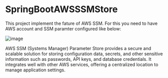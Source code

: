 # SpringBootAWSSSMStore

This project implement the fature of AWS SSM.
For this you need to have AWS account and SSM paramter configured like below:

![image](https://github.com/user-attachments/assets/522f353b-ca59-4f5e-95a5-7ef63e41a7ad)


AWS SSM (Systems Manager) Parameter Store provides a secure and scalable solution for storing configuration data, secrets, and other sensitive information such as passwords, API keys, and database credentials. It integrates well with other AWS services, offering a centralized location to manage application settings.																			

